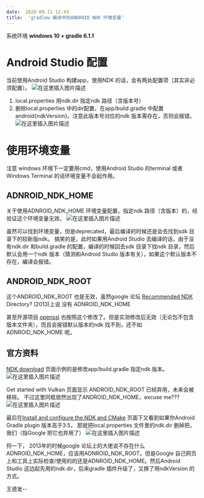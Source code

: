 ```yaml
---
date:  2020-09-11 12:43
title:  'gradlew 编译中的ANDROID NDK 环境变量'
---
```

系统环境 **windows 10 + gradle 6.1.1**
# Android Studio 配置
当前使用Android Studio 构建app，使用NDK 的话，会有两处配置项（其实非必须配置）。
![在这里插入图片描述](https://img-blog.csdnimg.cn/20200911183136127.png?x-oss-process=image/watermark,type_ZmFuZ3poZW5naGVpdGk,shadow_10,text_aHR0cHM6Ly9ibG9nLmNzZG4ubmV0L2FhYTExMQ==,size_16,color_FFFFFF,t_70#pic_center)

1. local.properties 用ndk.dir 指定ndk 路径（含版本号）
2. 删除local.properties 中的dir配置，在app/build.gradle 中配置 android{ndkVersion}。注意此版本号对应的ndk 版本需存在，否则会报错。
![在这里插入图片描述](https://img-blog.csdnimg.cn/20200911183144157.png?x-oss-process=image/watermark,type_ZmFuZ3poZW5naGVpdGk,shadow_10,text_aHR0cHM6Ly9ibG9nLmNzZG4ubmV0L2FhYTExMQ==,size_16,color_FFFFFF,t_70#pic_center)


# 使用环境变量
注意 windows 环境下一定要用cmd，使用Android Studio 的terminal 或者Windows Terminal 的话环境变量不会起作用。
## ADNROID_NDK_HOME 
关于使用ADNROID_NDK_HOME 环境变量配置，指定ndk 路径（含版本）的，经验证这个环境变量无效。
![在这里插入图片描述](https://img-blog.csdnimg.cn/2020091118321210.png?x-oss-process=image/watermark,type_ZmFuZ3poZW5naGVpdGk,shadow_10,text_aHR0cHM6Ly9ibG9nLmNzZG4ubmV0L2FhYTExMQ==,size_16,color_FFFFFF,t_70#pic_center)

虽然可以找到环境变量，但是deprecated，最后编译的时候还是会去找到sdk 目录下的较新版ndk。
搞笑的是，此时如果用Android Studio 去编译的话，由于没有ndk.dir 和build.gradle 的配置，编译的时候回去sdk 目录下找ndk 目录，然后默认会用一个ndk 版本（猜测和Android Studio 版本有关），如果这个默认版本不存在，编译会报错。
## ANDROID_NDK_ROOT
这个ANDROID_NDK_ROOT 也是无效，虽然google 论坛 [Recommended NDK](https://groups.google.com/g/android-ndk/c/qZjhOaynHXc) Directory? (2013)上说 没有 ADNROID_NDK_HOME 

甚至开源项目 [openssl](https://github.com/openssl/openssl/issues/11205) 也按照这个修改了。但是实测修改后无效（无论包不包含版本文件夹），而且会报错默认版本的ndk 找不到，还不如ADNROID_NDK_HOME 呢。
## 官方资料
[NDK download](https://developer.android.com/ndk/downloads) 页面示例的是修改app/build.gradle 指定ndk 版本。
![在这里插入图片描述](https://img-blog.csdnimg.cn/20200911183235260.png?x-oss-process=image/watermark,type_ZmFuZ3poZW5naGVpdGk,shadow_10,text_aHR0cHM6Ly9ibG9nLmNzZG4ubmV0L2FhYTExMQ==,size_16,color_FFFFFF,t_70#pic_center)

Get started with Vulkan 页面显示 ANDROID_NDK_ROOT 已经弃用，未来会被移除。
不过这里同框居然出现了ANDROID_NDK_HOME，excuse me???
![在这里插入图片描述](https://img-blog.csdnimg.cn/20200911183242248.png?x-oss-process=image/watermark,type_ZmFuZ3poZW5naGVpdGk,shadow_10,text_aHR0cHM6Ly9ibG9nLmNzZG4ubmV0L2FhYTExMQ==,size_16,color_FFFFFF,t_70#pic_center)

最后在[Install and configure the NDK and CMake](https://developer.android.com/studio/projects/install-ndk#default-version) 页面下又看到如果你Android Gradle plugin 版本高于3.5， 那就把local.properties 文件里的ndk.dir 删掉把，我们（指Google 把它也弃用了）
![在这里插入图片描述](https://img-blog.csdnimg.cn/20200911183251389.png#pic_center)


捋一下， 2013年的时候google 论坛上的大佬说不存在什么ADNROID_NDK_HOME，应该用ADNROID_NDK_ROOT。但是Google 自己网页上和工具上实际检查/使用的的还是ADNROID_NDK_HOME。然后Android Studio 这边起先用的ndk.dir，后来gradle 插件升级了，又换了用ndkVersion 的方式。

王德发--